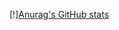 [!][Anurag's GitHub stats](https://github-readme-stats.vercel.app/api?username=UnrealThingTriesCode&count_private=true&theme=swift)
